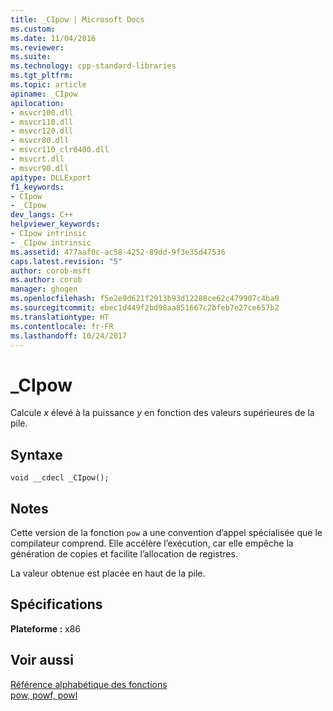 ```yaml
---
title: _CIpow | Microsoft Docs
ms.custom: 
ms.date: 11/04/2016
ms.reviewer: 
ms.suite: 
ms.technology: cpp-standard-libraries
ms.tgt_pltfrm: 
ms.topic: article
apiname: _CIpow
apilocation:
- msvcr100.dll
- msvcr110.dll
- msvcr120.dll
- msvcr80.dll
- msvcr110_clr0400.dll
- msvcrt.dll
- msvcr90.dll
apitype: DLLExport
f1_keywords:
- CIpow
- _CIpow
dev_langs: C++
helpviewer_keywords:
- CIpow intrinsic
- _CIpow intrinsic
ms.assetid: 477aaf0c-ac58-4252-89dd-9f3e35d47536
caps.latest.revision: "5"
author: corob-msft
ms.author: corob
manager: ghogen
ms.openlocfilehash: f5e2e9d621f2913b93d12288ce62c479907c4ba0
ms.sourcegitcommit: ebec1d449f2bd98aa851667c2bfeb7e27ce657b2
ms.translationtype: HT
ms.contentlocale: fr-FR
ms.lasthandoff: 10/24/2017
---
```

# <a name="cipow"></a>_CIpow
Calcule *x* élevé à la puissance *y* en fonction des valeurs supérieures de la pile.  
  
## <a name="syntax"></a>Syntaxe  
  
```  
void __cdecl _CIpow();  
```  
  
## <a name="remarks"></a>Notes  
 Cette version de la fonction `pow` a une convention d’appel spécialisée que le compilateur comprend. Elle accélère l’exécution, car elle empêche la génération de copies et facilite l’allocation de registres.  
  
 La valeur obtenue est placée en haut de la pile.  
  
## <a name="requirements"></a>Spécifications  
 **Plateforme :** x86  
  
## <a name="see-also"></a>Voir aussi  
 [Référence alphabétique des fonctions](../c-runtime-library/reference/crt-alphabetical-function-reference.md)   
 [pow, powf, powl](../c-runtime-library/reference/pow-powf-powl.md)